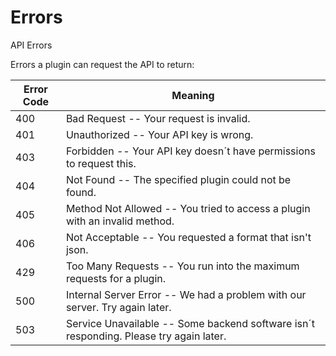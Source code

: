 # Errors

<aside class="notice">
API Errors
</aside>

Errors a plugin can request the API to return:


Error Code | Meaning
---------- | -------
400 | Bad Request -- Your request is invalid.
401 | Unauthorized -- Your API key is wrong.
403 | Forbidden -- Your API key doesn´t have permissions to request this.
404 | Not Found -- The specified plugin could not be found.
405 | Method Not Allowed -- You tried to access a plugin with an invalid method.
406 | Not Acceptable -- You requested a format that isn't json.
429 | Too Many Requests -- You run into the maximum requests for a plugin.
500 | Internal Server Error -- We had a problem with our server. Try again later.
503 | Service Unavailable -- Some backend software isn´t responding. Please try again later.
